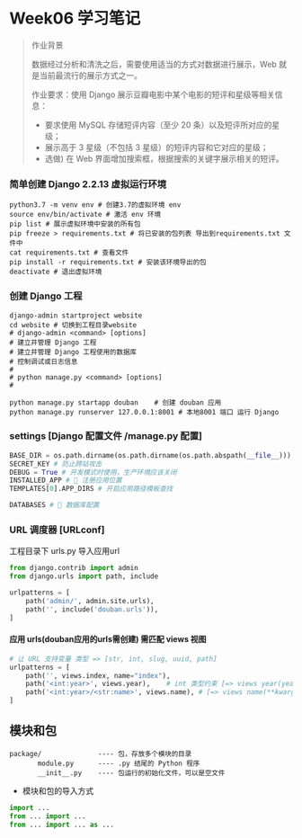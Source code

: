 # Week06 学习笔记

> 作业背景
> 
> 数据经过分析和清洗之后，需要使用适当的方式对数据进行展示，Web 就是当前最流行的展示方式之一。
> 
> 作业要求：使用 Django 展示豆瓣电影中某个电影的短评和星级等相关信息：
> 
> - 要求使用 MySQL 存储短评内容（至少 20 条）以及短评所对应的星级；
> - 展示高于 3 星级（不包括 3 星级）的短评内容和它对应的星级；
> - 选做) 在 Web 界面增加搜索框，根据搜索的关键字展示相关的短评。

### 简单创建 Django 2.2.13 虚拟运行环境

```shell
python3.7 -m venv env # 创建3.7的虚拟环境 env
source env/bin/activate # 激活 env 环境
pip list # 展示虚拟环境中安装的所有包
pip freeze > requirements.txt # 将已安装的包列表 导出到requirements.txt 文件中
cat requirements.txt # 查看文件
pip install -r requirements.txt # 安装该环境导出的包
deactivate # 退出虚拟环境
```

### 创建 Django 工程

```shell
django-admin startproject website
cd website # 切换到工程目录website
# django-admin <command> [options]
# 建立并管理 Django 工程
# 建立并管理 Django 工程使用的数据库
# 控制调试或日志信息
# 
# python manage.py <command> [options]
#

python manage.py startapp douban    # 创建 douban 应用
python manage.py runserver 127.0.0.1:8001 # 本地8001 端口 运行 Django
```

### settings [Django 配置文件 /manage.py 配置]

```python
BASE_DIR = os.path.dirname(os.path.dirname(os.path.abspath(__file__))) # 项目文件路径配置
SECRET_KEY # 防止跨站攻击
DEBUG = True # 开发模式时使用，生产环境应该关闭
INSTALLED_APP # 🌟 注册应用位置
TEMPLATES[0].APP_DIRS # 开启应用路径模板查找

DATABASES # 🌟 数据库配置
```

### URL 调度器 [URLconf]

工程目录下 urls.py 导入应用url 

```python
from django.contrib import admin
from django.urls import path, include

urlpatterns = [
    path('admin/', admin.site.urls),
    path('', include('douban.urls')),
]
```

#### 应用 urls(douban应用的urls需创建) 需匹配 views 视图

```python
# 让 URL 支持变量 类型 => [str, int, slug, uuid, path]
urlpatterns = [
    path('', views.index, name="index"),
    path('<int:year>', views.year),    # int 类型约束 [=> views year(year)]
    path('<int:year>/<str:name>', views.name), # [=> views name(**kwargs)]
]
```

## 模块和包

```shell
package/              ---- 包，存放多个模块的目录
       module.py      ---- .py 结尾的 Python 程序
       __init__.py    ---- 包运行的初始化文件，可以是空文件
```

- 模块和包的导入方式

```python
import ...
from ... import ...
from ... import ... as ...
```